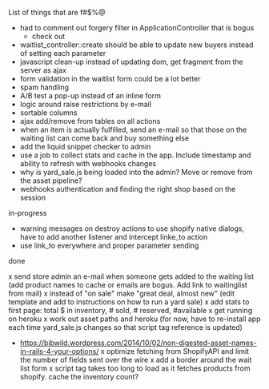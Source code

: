 List of things that are f#$%@

- had to comment out forgery filter in ApplicationController that is bogus
  - check out <input name="authenticity_token" value="<%= form_authenticity_token %>" type="hidden">
- waitlist_controller::create should be able to update new buyers instead of setting each parameter
- javascript clean-up instead of updating dom, get fragment from the server as ajax
- form validation in the waitlist form could be a lot better
- spam handling
- A/B test a pop-up instead of an inline form
- logic around raise restrictions by e-mail
- sortable columns
- ajax add/remove from tables on all actions
- when an item is actually fulfilled, send an e-mail so that those on the waiting list can come back and buy something else
- add the liquid snippet checker to admin
- use a job to collect stats and cache in the app. Include timestamp and ability to refresh with webhooks changes
- why is yard_sale.js being loaded into the admin? Move or remove from the asset pipeline?
- webhooks authentication and finding the right shop based on the session

in-progress

- warning messages on destroy actions to use shopify native dialogs, have to add another listener and intercept linke_to action
- use link_to everywhere and proper parameter sending

done

x send store admin an e-mail when someone gets added to the waiting list (add product names to cache or emails are bogus. Add link to waitinglist from mail)
x instead of "on sale" make "great deal, almost new" (edit template and add to instructions on how to run a yard sale)
x add stats to first page: total $ in inventory, # sold, # reserved, #available
x get running on heroku
x work out asset paths and heroku (for now, have to re-install app each time yard_sale.js changes so that script tag reference is updated)
  - https://bibwild.wordpress.com/2014/10/02/non-digested-asset-names-in-rails-4-your-options/
x optimize fetching from ShopifyAPI and limit the number of fields sent over the wire
x add a border around the wait list form
x script tag takes too long to load as it fetches products from shopify. cache the inventory count?